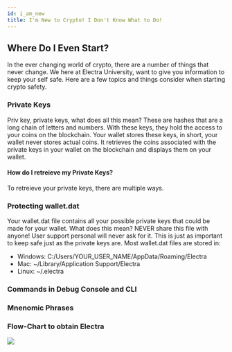 ```yaml
---
id: i_am_new
title: I'm New to Crypto! I Don't Know What to Do!
---
```


## Where Do I Even Start?

In the ever changing world of crypto, there are a number of things that never change. We here at Electra University, want to give you information to keep your self safe. Here are a few topics and things consider when starting crypto safety.

### Private Keys

Priv key, private keys, what does all this mean? These are hashes that are a long chain of letters and numbers. With these keys, they hold the access to your coins on the blockchain. Your wallet stores these keys, in short, your wallet never stores actual coins. It retrieves the coins associated with the private keys in your wallet on the blockchain and displays them on your wallet.

#### How do I retreieve my Private Keys?

To retreieve your private keys, there are multiple ways.

### Protecting wallet.dat

Your wallet.dat file contains all your possible private keys that could be made for your wallet. What does this mean? NEVER share this file with anyone! User support personal will never ask for it. This is just as important to keep safe just as the private keys are. Most wallet.dat files are stored in:  

*   Windows: C:/Users/YOUR_USER_NAME/AppData/Roaming/Electra
*   Mac: ~/Library/Application Support/Electra
*   Linux: ~/.electra

### Commands in Debug Console and CLI

### Mnenomic Phrases

### **Flow-Chart to obtain Electra**

![](images/Electra_Project_Presents.png)
